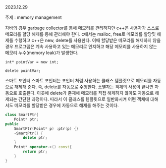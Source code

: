 2023.12.29

주제 : memory management

자바의 경우 garbage collector를 통해 메모리를 관리하지만 c++은 사용자가 스스로 메모리를 할당 해제를 통해 관리해야 한다. c에서는 malloc, free로 메모리를 할당및 해제를 수행하고 c++은 new, delete를 사용한다. 이때 할당받은 메모리를 해제하지 않을경우 프로그램은 계속 사용하고 있는 메모리로 인지하고 해당 메모리를 사용하지 않는 메모리 누수(memory leak)가 발생한다.


```
int* pointVar = new int;

delete pointVar;
```

스마트 포인터
스마트 포인터는 포인터 처럼 사용하는 클래스 템플릿으로 메모리를 자동으로 해제해 준다. 즉, delete를 자동으로 수행한다. 소멸자는 객체의 사용이 끝나면 자동으로 호출된다. 이곳에 delete가 존재해 메모리를 직접 해제하지 않아도 자동으로 해제되는 간단한 과정이다. 따라서 이 클래스를 템플릿으로 일반화시켜 어떤 객체에 대해서도 메모리를 할당받은 경우에 자동으로 해제를 해주는 것이다.

```cpp
class SmartPtr{
    Point* ptr;
public
    SmartPtr(Point* p) :ptr(p) {}
    ~SmartPtr() {
        delete ptr;
    }
    Point* operator->() const{
        return ptr;
    }
}
```
